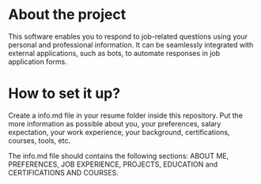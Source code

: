 # About the project

This software enables you to respond to job-related questions using your personal and professional information. It can be seamlessly integrated with external applications, such as bots, to automate responses in job application forms.


# How to set it up?

Create a info.md file in your resume folder inside this repository. Put the more information as possible about you, your preferences, salary expectation, your work experience, your background, certifications, courses, tools, etc.

The info.md file should contains the following sections:
ABOUT ME, PREFERENCES, JOB EXPERIENCE, PROJECTS, EDUCATION and CERTIFICATIONS AND COURSES.

